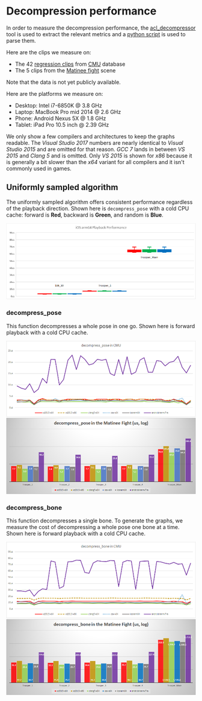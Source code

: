 # Decompression performance

In order to measure the decompression performance, the [acl_decompressor]() tool is used to extract the relevant metrics and a [python script]() is used to parse them.

Here are the clips we measure on:

*  The 42 [regression clips]() from [CMU]() database
*  The 5 clips from the [Matinee fight]() scene

Note that the data is not yet publicly available.

Here are the platforms we measure on:

*  Desktop: Intel i7-6850K @ 3.8 GHz
*  Laptop: MacBook Pro mid 2014 @ 2.6 GHz
*  Phone: Android Nexus 5X @ 1.8 GHz
*  Tablet: iPad Pro 10.5 inch @ 2.39 GHz

We only show a few compilers and architectures to keep the graphs readable. The *Visual Studio 2017* numbers are nearly identical to *Visual Studio 2015* and are omitted for that reason. *GCC 7* lands in between *VS 2015* and *Clang 5* and is omitted. Only *VS 2015* is shown for *x86* because it is generally a bit slower than the *x64* variant for all compilers and it isn't commonly used in games.

## Uniformly sampled algorithm

The uniformly sampled algorithm offers consistent performance regardless of the playback direction. Shown here is `decompress_pose` with a cold CPU cache: forward is **Red**, backward is **Green**, and random is **Blue**.

![Uniform iOS Playback Performance](images/acl_decomp_uniform_ios_arm64_playback.png)

### decompress_pose

This function decompresses a whole pose in one go. Shown here is forward playback with a cold CPU cache.

![Uniform decompress_pose CMU Performance](images/acl_decomp_uniform_pose_cmu.png)
![Uniform decompress_pose Matinee Performance](images/acl_decomp_uniform_pose_matinee.png)

### decompress_bone

This function decompresses a single bone. To generate the graphs, we measure the cost of decompressing a whole pose one bone at a time. Shown here is forward playback with a cold CPU cache.

![Uniform decompress_bone CMU Performance](images/acl_decomp_uniform_bone_cmu.png)
![Uniform decompress_bone Matinee Performance](images/acl_decomp_uniform_bone_matinee.png)
